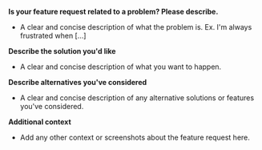 

**Is your feature request related to a problem? Please describe.**

- A clear and concise description of what the problem is. Ex. I'm always frustrated when [...]

**Describe the solution you'd like**

- A clear and concise description of what you want to happen.

**Describe alternatives you've considered**

- A clear and concise description of any alternative solutions or features you've considered.

**Additional context**

- Add any other context or screenshots about the feature request here.
